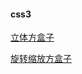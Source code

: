  #### css3
[立体方盒子](https://chenghen.github.io/CHZ/方盒子/index.html)

[旋转缩放方盒子](https://chenghen.github.io/CHZ/方盒子/2.cube.html)
